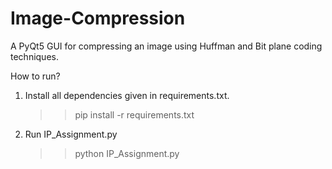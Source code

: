 # Image-Compression

A PyQt5 GUI for compressing an image using Huffman and Bit plane coding techniques.

How to run?
1. Install all dependencies given in requirements.txt.
    >> pip install -r requirements.txt
2. Run IP_Assignment.py
    >> python IP_Assignment.py
